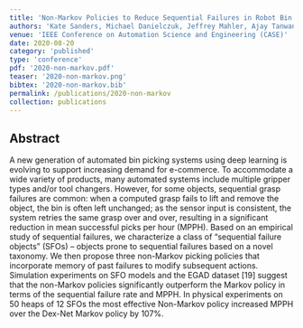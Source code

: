 ```yaml
---
title: 'Non-Markov Policies to Reduce Sequential Failures in Robot Bin Picking'
authors: 'Kate Sanders, Michael Danielczuk, Jeffrey Mahler, Ajay Tanwani, Ken Goldberg'
venue: 'IEEE Conference on Automation Science and Engineering (CASE)'
date: 2020-08-20
category: 'published'
type: 'conference'
pdf: '2020-non-markov.pdf'
teaser: '2020-non-markov.png'
bibtex: '2020-non-markov.bib'
permalink: /publications/2020-non-markov
collection: publications
---
```


Abstract
-------
A new generation of automated bin picking systems using deep learning is evolving to support increasing demand for e-commerce. To accommodate a wide variety of products, many automated systems include multiple gripper types and/or tool changers. However, for some objects, sequential grasp failures are common: when a computed grasp fails to lift and remove the object, the bin is often left unchanged; as the sensor input is consistent, the system retries the same grasp over and over, resulting in a significant reduction in mean successful picks per hour (MPPH). Based on an empirical study of sequential failures, we characterize a class of “sequential failure objects” (SFOs) – objects prone to sequential failures based on a novel taxonomy. We then propose three non-Markov picking policies that incorporate memory of past failures to modify subsequent actions. Simulation experiments on SFO models and the EGAD dataset [19] suggest that the non-Markov policies significantly outperform the Markov policy in terms of the sequential failure rate and MPPH. In physical experiments on 50 heaps of 12 SFOs the most effective Non-Markov policy increased MPPH over the Dex-Net Markov policy by 107%.
